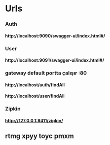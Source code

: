 # Urls
### Auth
#### http://localhost:9090/swagger-ui/index.html#/

### User
#### http://localhost:9091/swagger-ui/index.html#/

### gateway default portta çalışır :80
#### http://localhost/auth/findAll
#### http://localhost/user/findAll

### Zipkin
#### http://127.0.0.1:9411/zipkin/


## rtmg xpyy toyc pmxm
